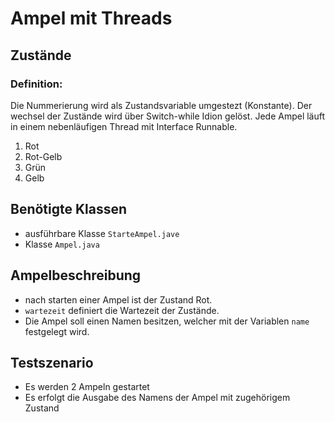 # Ampel mit Threads
## Zustände
### Definition:
Die Nummerierung wird als Zustandsvariable umgestezt (Konstante). Der wechsel der Zustände wird über Switch-while Idion gelöst. Jede Ampel läuft in einem nebenläufigen Thread mit Interface Runnable.

1. Rot
2. Rot-Gelb
3. Grün
4. Gelb

## Benötigte Klassen
- ausführbare Klasse `StarteAmpel.jave`
- Klasse `Ampel.java`

## Ampelbeschreibung
- nach starten einer Ampel ist der Zustand Rot.
- `wartezeit` definiert die Wartezeit der Zustände.
- Die Ampel soll einen Namen besitzen, welcher mit der Variablen `name` festgelegt wird.

## Testszenario
- Es werden 2 Ampeln gestartet
- Es erfolgt die Ausgabe des Namens der Ampel mit zugehörigem Zustand
